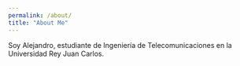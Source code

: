 ```yaml
---
permalink: /about/
title: "About Me"
---
```


Soy Alejandro, estudiante de Ingeniería de Telecomunicaciones en la Universidad Rey Juan Carlos.
